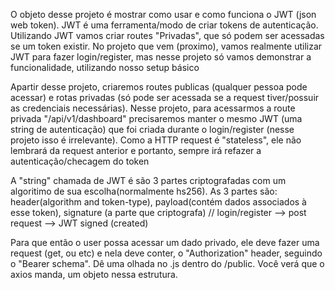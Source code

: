 O objeto desse projeto é mostrar como usar e como funciona o JWT (json web token).
JWT é uma ferramenta/modo de criar tokens de autenticação. Utilizando JWT vamos criar routes "Privadas",
que só podem ser acessadas se um token existir. No projeto que vem (proximo), vamos realmente utilizar JWT
para fazer login/register, mas nesse projeto só vamos demonstrar a funcionalidade, utilizando nosso setup básico

Apartir desse projeto, criaremos routes publicas (qualquer pessoa pode acessar) e rotas privadas (só pode ser acessada
se a request tiver/possuir as credenciais necessárias). Nesse projeto, para acessarmos a route privada "/api/v1/dashboard"
precisaremos manter o mesmo JWT (uma string de autenticação) que foi criada durante o login/register (nesse projeto isso é irrelevante).
Como a HTTP request é "stateless", ele não lembrará da request anterior e portanto, sempre irá refazer a autenticação/checagem do token

A "string" chamada de JWT é são 3 partes criptografadas com um algoritimo de sua escolha(normalmente hs256). As 3 partes são: header(algorithm and token-type), payload(contém dados associados à esse token), signature (a parte que criptografa)
// login/register --> post request --> JWT signed (created)

Para que então o user possa acessar um dado privado, ele deve fazer uma request (get, ou etc) e nela deve conter, o "Authorization" header, seguindo  o "Bearer schema". Dê uma olhada no .js dentro do /public. Você verá que o axios manda, um objeto nessa estrutura.
